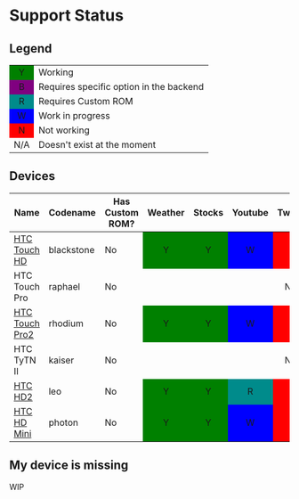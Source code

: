 # Support Status

## Legend
<table><tbody>
  <tr>
    <td style="background-color:green; text-align: center;">Y</td>
    <td>Working</td>
  </tr>
  <tr>
    <td style="background-color:purple; text-align: center;">B</td>
    <td>Requires specific option in the backend</td>
  </tr>
  <tr>
    <td style="background-color:darkcyan; text-align: center;">R</td>
    <td>Requires Custom ROM</td>
  </tr>
  <tr>
    <td style="background-color:blue; text-align: center;">W</td>
    <td>Work in progress</td>
  </tr>
  <tr>
    <td style="background-color:red; text-align: center;">N</td>
    <td>Not working</td>
  </tr>
  <tr>
    <td style="text-align: center;">N/A</td>
    <td>Doesn't exist at the moment</td>
  </tr>
</tbody>
</table>

## Devices

<table><thead>
  <tr>
    <th>Name</th>
    <th>Codename</th>
    <th>Has Custom ROM?</th>
    <th>Weather</th>
    <th>Stocks</th>
    <th>Youtube</th>
    <th>Twitter</th>
    <th>Facebook</th>
  </tr></thead>
<tbody>
  <tr>
    <td><a href="devices/blackstone.md">HTC Touch HD</a></td>
    <td>blackstone</td>
    <td>No</td>
    <td style="background-color:green; text-align: center;">Y</td>
    <td style="background-color:green; text-align: center;">Y</td>
    <td style="background-color:blue; text-align: center;">W</td>
    <td style="background-color:red; text-align: center;">N</td>
    <td style="background-color:red; text-align: center;">N</td>
  </tr>
  <tr>
    <td>HTC Touch Pro</td>
    <td>raphael</td>
    <td>No</td>
    <td></td>
    <td></td>
    <td></td>
    <td style="text-align: center;">N/A</td>
    <td style="text-align: center;">N/A</td>
  </tr>
  <tr>
    <td><a href="devices/rhodium.md">HTC Touch Pro2</a></td>
    <td>rhodium</td>
    <td>No</td>
    <td style="background-color:green; text-align: center;">Y</td>
    <td style="background-color:green; text-align: center;">Y</td>
    <td style="background-color:blue; text-align: center;">W</td>
    <td style="background-color:red; text-align: center;">N</td>
    <td style="background-color:red; text-align: center;">N</td>
  </tr>
  <tr>
    <td>HTC TyTN II</td>
    <td>kaiser</td>
    <td>No</td>
    <td></td>
    <td></td>
    <td></td>
    <td style="text-align: center;">N/A</td>
    <td style="text-align: center;">N/A</td>
  </tr>
  <tr>
    <td><a href="devices/leo.md">HTC HD2</a></td>
    <td>leo</td>
    <td>No</td>
    <td style="background-color:green; text-align: center;">Y</td>
    <td style="background-color:green; text-align: center;">Y</td>
    <td style="background-color:darkcyan; text-align: center;">R</td>
    <td style="background-color:red; text-align: center;">N</td>
    <td style="background-color:red; text-align: center;">N</td>
  </tr>
  <tr>
    <td><a href="devices/photon.md">HTC HD Mini</a></td>
    <td>photon</td>
    <td>No</td>
    <td style="background-color:green; text-align: center;">Y</td>
    <td style="background-color:green; text-align: center;">Y</td>
    <td style="background-color:blue; text-align: center;">W</td>
    <td style="background-color:red; text-align: center;">N</td>
    <td style="background-color:red; text-align: center;">N</td>
  </tr>
</tbody>
</table>

## My device is missing

WIP